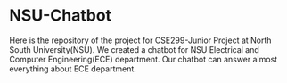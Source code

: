 # NSU-Chatbot
Here is the repository of the project for CSE299-Junior Project at North South University(NSU). We created a chatbot for NSU Electrical and Computer Engineering(ECE) department. Our chatbot can answer almost everything about ECE department.
